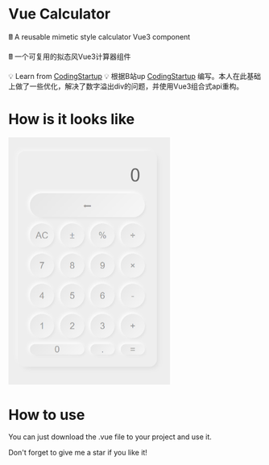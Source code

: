 # Vue Calculator

🖩 A reusable mimetic style calculator Vue3 component 

🖩 一个可复用的拟态风Vue3计算器组件

💡 Learn from [CodingStartup](https://www.bilibili.com/video/BV1Ag4y1q7sU)
💡 根据B站up [CodingStartup](https://www.bilibili.com/video/BV1Ag4y1q7sU) 编写。本人在此基础上做了一些优化，解决了数字溢出div的问题，并使用Vue3组合式api重构。

# How is it looks like



<img src=".\example.png" style="zoom:50%;" />



# How to use

You can just download the .vue file to your project and use it.

Don't forget to give me a star if you like it!



